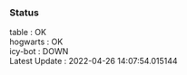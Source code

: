 ### Status


table : OK  
hogwarts : OK  
icy-bot : DOWN  
Latest Update : 2022-04-26 14:07:54.015144
